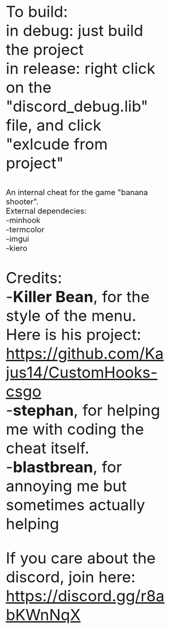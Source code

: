 <font size="7">To build:\
in debug: just build the project\
in release: right click on the "discord_debug.lib" file, and click "exlcude from project" 

<font size="5">An internal cheat for the game "banana shooter". \
External dependecies:\
-minhook\
-termcolor\
-imgui\
-kiero </font>

<font size="7">Credits:\
-**Killer Bean**, for the style of the menu. Here is his project: <u>https://github.com/Kajus14/CustomHooks-csgo</u>\
-**stephan**, for helping me with coding the cheat itself.\
-**blastbrean**, for annoying me but sometimes actually helping</font>

If you care about the discord, join here: https://discord.gg/r8abKWnNqX
